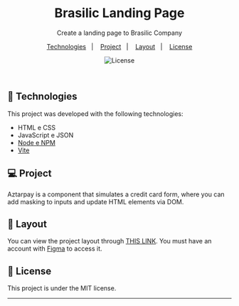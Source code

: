 <h1 align="center"> Brasilic Landing Page</h1>

<p align="center">
Create a landing page to Brasilic Company
</p>

<p align="center">
  <a href="#-tecnologias">Technologies</a>&nbsp;&nbsp;&nbsp;|&nbsp;&nbsp;&nbsp;
  <a href="#-projeto">Project</a>&nbsp;&nbsp;&nbsp;|&nbsp;&nbsp;&nbsp;
  <a href="#-layout">Layout</a>&nbsp;&nbsp;&nbsp;|&nbsp;&nbsp;&nbsp;
  <a href="#memo-licença">License</a>
</p>

<p align="center">
  <img alt="License" src="https://img.shields.io/static/v1?label=license&message=MIT&color=49AA26&labelColor=000000">
</p>

<br>

<!-- <p align="center">
  <img alt="rocketpay" src=".github/project.png" width="100%">
</p> -->

## 🚀 Technologies

This project was developed with the following technologies:

- HTML e CSS
- JavaScript e JSON
- [Node e NPM](https://nodejs.org/)
- [Vite](https://vitejs.dev/)

## 💻 Project

Aztarpay is a component that simulates a credit card form, where you can add masking to inputs and update HTML elements via DOM.

## 🔖 Layout

You can view the project layout through [THIS LINK](https://www.figma.com/file/LHyRdeRTfpZtPlLHpipYMc/Brasilic-Landing-Page?node-id=0%3A1). You must have an account with [Figma](https://figma.com) to access it.

## :memo: License

This project is under the MIT license.

---
